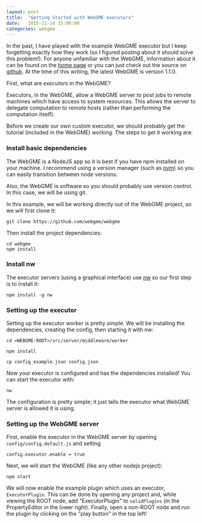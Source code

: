 ```yaml
---
layout: post
title:  "Getting Started with WebGME executors"
date:   2015-11-14 15:06:00
categories: webgme
---
```


In the past, I have played with the example WebGME executor but I keep forgetting exactly how they work (so I figured posting about it should solve this problem!). For anyone unfamiliar with the WebGME, information about it can be found on the [home page](http://webgme.org) or you can just check out the source on [github](github.com/webgme/webgme). At the time of this writing, the latest WebGME is version 1.1.0.

First, what are _executors_ in the WebGME?

Executors, in the WebGME, allow a WebGME server to post jobs to remote machines which have access to system resources. This allows the server to delegate computation to remote hosts (rather than performing the computation itself).

<!-- TODO: Add a diagram or something -->

Before we create our own custom executor, we should probably get the tutorial (included in the WebGME) working. The steps to get it working are:

### Install basic dependencies
The WebGME is a NodeJS app so it is best if you have npm installed on your machine. I recommend using a version manager (such as [nvm](https://github.com/creationix/nvm)) so you can easily transition between node versions.

Also, the WebGME is software so you should probably use version control. In this case, we will be using git.

In this example, we will be working directly out of the WebGME project, so we will first clone it:

    git clone https://github.com/webgme/webgme

Then install the project dependencies:

    cd webgme
    npm install

### Install nw
The executor servers (using a graphical interface) use [nw](nwjs.io) so our first step is to install it:

    npm install -g nw

### Setting up the executor
Setting up the executor worker is pretty simple. We will be installing the dependencies, creating the config, then starting it with nw:


    cd <WEBGME-ROOT>/src/server/middleware/worker

    npm install

    cp config_example.json config.json

Now your executor is configured and has the dependencies installed! You can start the executor with:

    nw

The configuration is pretty simple; it just tells the executor what WebGME server is allowed it is using.

### Setting up the WebGME server
<!-- At the time of this writing, the [webgme-setup-tool](https://github.com/webgme/webgme-setup-tool) does not support executors but we will still use it to manage our base install. --> 
First, enable the executor in the WebGME server by opening `config/config.default.js` and setting

    config.executor.enable = true

Next, we will start the WebGME (like any other nodejs project):

    npm start

We will now enable the example plugin which uses an executor, `ExecutorPlugin`. This can be done by opening any project and, while viewing the ROOT node, add "ExecutorPlugin" to `validPlugins` (in the PropertyEditor in the lower right). Finally, open a non-ROOT node and run the plugin by clicking on the "play button" in the top left!

<!-- TODO: Add screenshots -->
